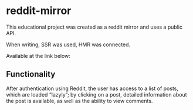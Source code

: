 # reddit-mirror

This educational project was created as a reddit mirror and uses a public API.

When writing, SSR was used, HMR was connected.

Available at the link below:

## Functionality

After authentication using Reddit, the user has access to a list of posts, which are loaded “lazyly”; by clicking on a post, detailed information about the post is available, as well as the ability to view comments.
